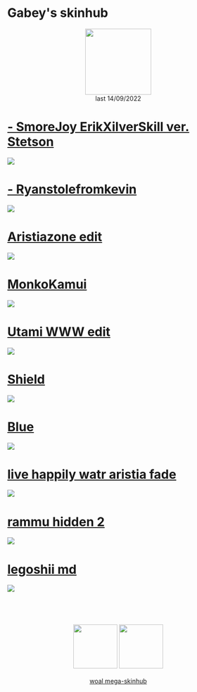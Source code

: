 # Gabey's skinhub
<p align="center">
<a href="https://osu.ppy.sh/users/12904237">
  <img src="https://a.ppy.sh/12904237"  
       width="150"
       height="150"></a>
<br>
last 14/09/2022
</p>
 
 # [- SmoreJoy ErikXilverSkill ver. Stetson](https://github.com/rudjx3/skins/raw/main/gabey/-_SmoreJoy_ErikXilverSkill_ver._Stetson.osk)
[![](https://osu.ppy.sh/ss/18125797/a2bd)](https://github.com/rudjx3/skins/raw/main/gabey/-_SmoreJoy_ErikXilverSkill_ver._Stetson.osk)

 # [- Ryanstolefromkevin](https://github.com/rudjx3/skins/raw/main/gabey/-_Ryanstolefromkevin.osk)
[![](https://osu.ppy.sh/ss/18125806/d26a)](https://github.com/rudjx3/skins/raw/main/gabey/-_Ryanstolefromkevin.osk)

 # [Aristiazone edit](https://github.com/rudjx3/skins/raw/main/gabey/Aristiazone_edit.osk)
[![](https://osu.ppy.sh/ss/18125810/9a1d)](https://github.com/rudjx3/skins/raw/main/gabey/Aristiazone_edit.osk)

 # [MonkoKamui](https://github.com/rudjx3/skins/raw/main/gabey/MonkoKamui.osk)
[![](https://osu.ppy.sh/ss/18125813/4257)](https://github.com/rudjx3/skins/raw/main/gabey/MonkoKamui.osk)

 # [Utami WWW edit](https://github.com/rudjx3/skins/raw/main/gabey/Utami_WWW_edit.osk)
[![](https://osu.ppy.sh/ss/18125816/79e4)](https://github.com/rudjx3/skins/raw/main/gabey/Utami_WWW_edit.osk)

 # [Shield](https://github.com/rudjx3/skins/raw/main/gabey/Shield.osk)
[![](https://osu.ppy.sh/ss/18125825/ce2e)](https://github.com/rudjx3/skins/raw/main/gabey/Shield.osk)

 # [Blue](https://github.com/rudjx3/skins/raw/main/gabey/Blue.osk)
[![](https://osu.ppy.sh/ss/18125829/1609)](https://github.com/rudjx3/skins/raw/main/gabey/Blue.osk)

 # [live happily watr aristia fade](https://github.com/rudjx3/skins/raw/main/gabey/live_happily_watr_aristia_fade.osk)
[![](https://osu.ppy.sh/ss/18125831/1b2c)](https://github.com/rudjx3/skins/raw/main/gabey/live_happily_watr_aristia_fade.osk)

 # [rammu hidden 2](https://github.com/rudjx3/skins/raw/main/gabey/rammu_hidden_2.osk)
[![](https://osu.ppy.sh/ss/18125832/0767)](https://github.com/rudjx3/skins/raw/main/gabey/rammu_hidden_2.osk)

 # [legoshii md](https://github.com/rudjx3/skins/raw/main/gabey/legoshii_md.osk)
[![](https://osu.ppy.sh/ss/18125834/362a)](https://github.com/rudjx3/skins/raw/main/gabey/legoshii_md.osk)

#
<p align="center">
  <br></br>
  <a href="https://www.twitch.tv/gaybey_">
  <img src="https://i.imgur.com/HM030lk.png" 
       width="100" 
       height="100"></a>
  <a href="https://twitter.com/gabeyosu">
  <img src="https://i.imgur.com/PUQ5uWf.png" 
       width="100" 
       height="100"></a>
  <br></br>
  <a href="README.md">woal mega-skinhub</a>
 </p>
